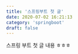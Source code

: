 ```yaml
---
title: '스프링부트 첫 글'
date: 2020-07-02 16:21:13
category: 'springboot'
draft: false
---
```


스프링 부트 첫 글 내용
ㅎㅎㅎ